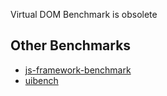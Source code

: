 Virtual DOM Benchmark is obsolete

## Other Benchmarks

- [js-framework-benchmark](https://github.com/krausest/js-framework-benchmark)
- [uibench](https://localvoid.github.io/uibench/)
